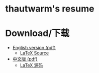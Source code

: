 # thautwarm's resume

# Download/下载

+ [English version (pdf)](./resume.pdf)
  + [LaTeX Source](./resume.tex)
+ [中文版 (pdf)](./resume-cn.pdf)
  + [LaTeX 源码](./resume-cn.tex)
